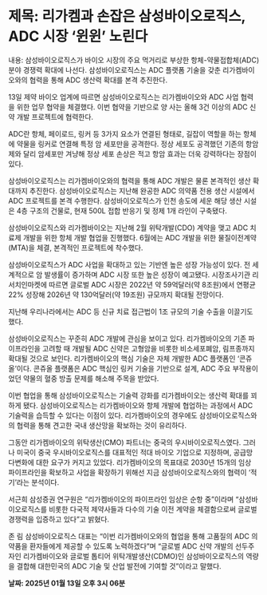 # **제목: 리가켐과 손잡은 삼성바이오로직스, ADC 시장 ‘윈윈’ 노린다**

  내용: 삼성바이오로직스가 바이오 시장의 주요 먹거리로 부상한 항체-약물접합체(ADC) 분야 경쟁력 확대에 나선다. 삼성바이오로직스는 ADC 플랫폼 기술을 갖춘 리가켐바이오와의 협력을 통해 ADC 생산력 확대를 본격 추진한다. 

13일 제약 바이오 업계에 따르면 삼성바이오로직스는 리가켐바이오와 ADC 사업 협력을 위한 업무 협약을 체결했다. 이번 협약을 기반으로 양 사는 올해 3건 이상의 ADC 신약 개발 프로젝트에 협력한다. 

ADC란 항체, 페이로드, 링커 등 3가지 요소가 연결된 형태로, 길잡이 역할을 하는 항체에 약물을 링커로 연결해 특정 암 세포만을 공격한다. 정상 세포도 공격했던 기존의 항암제와 달리 암세포만 겨냥해 정상 세포 손상은 적고 항암 효과는 더욱 강력하다는 장점이 있다. 

삼성바이오로직스는 리가켐바이오와의 협력을 통해 ADC 개발은 물론 본격적인 생산 확대까지 추진한다. 삼성바이오로직스는 지난해 완공한 ADC 의약품 전용 생산 시설에서 ADC 프로젝트를 본격 수행한다. 삼성바이오로직스가 인천 송도에 세운 해당 생산 시설은 4층 구조의 건물로, 현재 500L 접합 반응기 및 정제 1개 라인이 구축됐다. 

삼성바이오로직스와 리가켐바이오는 지난해 2월 위탁개발(CDO) 계약을 맺고 ADC 치료제 개발을 위한 항체 개발 협업을 진행했다. 6월에는 ADC 개발을 위한 물질이전계약(MTA)을 체결, 본격적인 프로젝트에 착수했다. 

삼성바이오로직스가 ADC 사업을 확대하고 있는 기반엔 높은 성장 가능성이 있다. 전 세계적으로 암 발생률이 증가하며 ADC 시장 또한 높은 성장이 예고됐다. 시장조사기관 리서치인마켓에 따르면 글로벌 ADC 시장은 2022년 약 59억달러(약 8조원)에서 연평균 22% 성장해 2026년 약 130억달러(약 19조원) 규모까지 확대될 전망이다. 

지난해 우리나라에서는 ADC 등 신규 치료 접근법이 1조 규모의 기술 수출을 이끌기도 했다. 

삼성바이오로직스는 꾸준히 ADC 개발에 관심을 보이고 있다. 리가켐바이오의 기존 파이프라인을 고려할 때 개발될 ADC 신약은 고형암을 비롯한 비소세포폐암, 림프종까지 확대될 것으로 보인다. 리가켐바이오의 핵심 기술은 자체 개발한 ADC 플랫폼인 ‘콘쥬올’이다. 콘쥬올 플랫폼은 ADC 핵심인 링커 기술을 기반으로 설계, ADC 주요 부작용이었던 약물의 혈중 방출 문제를 해소해 주목을 받았다. 

이번 협업을 통해 삼성바이오로직스는 기술력 강화를 리가켐바이오는 생산력 확대를 꾀하게 됐다. 삼성바이오로직스는 리가켐바이오와 항체 개발에 협업하는 과정에서 ADC 기술력을 습득할 수 있다는 이점이 있다. 리가켐바이오의 경우에도 삼성바이오로직스와의 협력을 통해 견고한 국내 생산망을 확보하는 것이 유리하다. 

그동안 리가켐바이오의 위탁생산(CMO) 파트너는 중국의 우시바이오로직스였다. 그러나 미국이 중국 우시바이오로직스를 대표적인 적대 바이오 기업으로 지정하며, 공급망 다변화에 대한 요구가 커지고 있었다. 리가켐바이오의 목표대로 2030년 15개의 임상 파이프라인을 확보하고 사업을 확장하기 위해선 지금 삼성바이오로직스와의 협력이 ‘적기’라는 분석이다. 

서근희 삼성증권 연구원은 “리가켐바이오의 파이프라인 임상은 순항 중”이라며 “삼성바이오로직스를 비롯한 다국적 제약사들과 다수의 기술 이전 계약을 체결함으로써 글로벌 경쟁력을 입증하고 있다”고 밝혔다. 

존 림 삼성바이오로직스 대표는 “이번 리가켐바이오와의 협업을 통해 고품질의 ADC 의약품을 환자들에게 제공할 수 있도록 노력하겠다”며 “글로벌 ADC 신약 개발의 선두주자인 리가켐바이오와 글로벌 톱티어 위탁개발생산(CDMO)인 삼성바이오로직스의 역량을 결합해 대한민국의 ADC 기술 및 산업 발전에 기여할 것”이라고 말했다.

  **날짜: 2025년 01월 13일 오후 3시 06분**